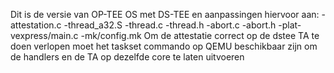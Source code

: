 Dit is de versie van OP-TEE OS met DS-TEE en aanpassingen hiervoor aan:
-attestation.c
-thread_a32.S
-thread.c
-thread.h
-abort.c
-abort.h
-plat-vexpress/main.c
-mk/config.mk
Om de attestatie correct op de dstee TA te doen verlopen moet het taskset commando op QEMU beschikbaar zijn om de handlers en de TA op dezelfde core te laten uitvoeren
